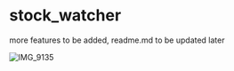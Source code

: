 # stock_watcher

more features to be added, readme.md to be updated later

![IMG_9135](https://user-images.githubusercontent.com/73370828/158938197-42700074-46d5-4950-b9aa-6b82e564324b.JPG)


